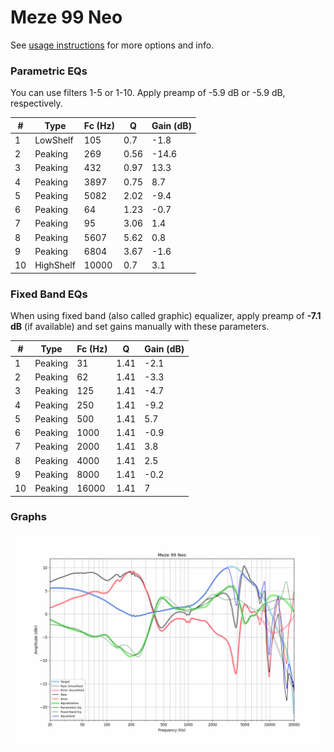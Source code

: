 # Meze 99 Neo
See [usage instructions](https://github.com/jaakkopasanen/AutoEq#usage) for more options and info.

### Parametric EQs
You can use filters 1-5 or 1-10. Apply preamp of -5.9 dB or -5.9 dB, respectively.

|   # | Type      |   Fc (Hz) |    Q |   Gain (dB) |
|-----|-----------|-----------|------|-------------|
|   1 | LowShelf  |       105 | 0.7  |        -1.8 |
|   2 | Peaking   |       269 | 0.56 |       -14.6 |
|   3 | Peaking   |       432 | 0.97 |        13.3 |
|   4 | Peaking   |      3897 | 0.75 |         8.7 |
|   5 | Peaking   |      5082 | 2.02 |        -9.4 |
|   6 | Peaking   |        64 | 1.23 |        -0.7 |
|   7 | Peaking   |        95 | 3.06 |         1.4 |
|   8 | Peaking   |      5607 | 5.62 |         0.8 |
|   9 | Peaking   |      6804 | 3.67 |        -1.6 |
|  10 | HighShelf |     10000 | 0.7  |         3.1 |

### Fixed Band EQs
When using fixed band (also called graphic) equalizer, apply preamp of **-7.1 dB** (if available) and set gains manually with these parameters.

|   # | Type    |   Fc (Hz) |    Q |   Gain (dB) |
|-----|---------|-----------|------|-------------|
|   1 | Peaking |        31 | 1.41 |        -2.1 |
|   2 | Peaking |        62 | 1.41 |        -3.3 |
|   3 | Peaking |       125 | 1.41 |        -4.7 |
|   4 | Peaking |       250 | 1.41 |        -9.2 |
|   5 | Peaking |       500 | 1.41 |         5.7 |
|   6 | Peaking |      1000 | 1.41 |        -0.9 |
|   7 | Peaking |      2000 | 1.41 |         3.8 |
|   8 | Peaking |      4000 | 1.41 |         2.5 |
|   9 | Peaking |      8000 | 1.41 |        -0.2 |
|  10 | Peaking |     16000 | 1.41 |         7   |

### Graphs
![](./Meze%2099%20Neo.png)
